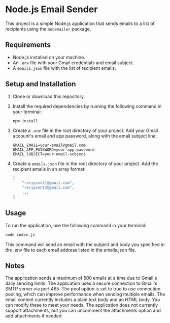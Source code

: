 # Node.js Email Sender

This project is a simple Node.js application that sends emails to a list of recipients using the `nodemailer` package.

## Requirements

- Node.js installed on your machine.
- An `.env` file with your Gmail credentials and email subject.
- A `emails.json` file with the list of recipient emails.

## Setup and Installation

1. Clone or download this repository.

2. Install the required dependencies by running the following command in your terminal:

    ```
    npm install
    ```

3. Create a `.env` file in the root directory of your project. Add your Gmail account's email and app password, along with the email subject line:

    ```
    GMAIL_EMAIL=your-email@gmail.com
    GMAIL_APP_PASSWORD=your-app-password
    EMAIL_SUBJECT=your-email-subject
    ```

4. Create a `emails.json` file in the root directory of your project. Add the recipient emails in an array format:

    ```json
    [
        "recipient1@gmail.com",
        "recipient2@gmail.com",
        ...
    ]
    ```

## Usage

To run the application, use the following command in your terminal:

```bash
node index.js
```

This command will send an email with the subject and body you specified in the .env file to each email address listed in the emails.json file.

## Notes
The application sends a maximum of 500 emails at a time due to Gmail's daily sending limits.
The application uses a secure connection to Gmail's SMTP server via port 465.
The pool option is set to true to use connection pooling, which can improve performance when sending multiple emails.
The email content currently includes a plain text body and an HTML body. You can modify these to meet your needs.
The application does not currently support attachments, but you can uncomment the attachments option and add attachments if needed.

